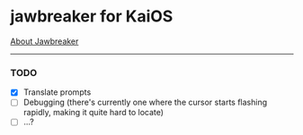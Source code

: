 # jawbreaker for KaiOS

[About Jawbreaker](https://www.wikiwand.com/en/Jawbreaker_(Windows_Mobile_game))



-------------------------------------------------------------------
### TODO

- [x] Translate prompts
- [ ] Debugging (there's currently one where the cursor starts flashing rapidly, making it quite hard to locate)
- [ ] ...?
